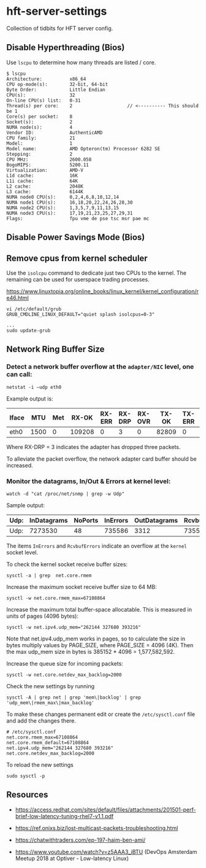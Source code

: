 # hft-server-settings

Collection of tidbits for HFT server config.

## Disable Hyperthreading (Bios)

Use `lscpu` to determine how many threads are listed / core.

```
$ lscpu
Architecture:          x86_64
CPU op-mode(s):        32-bit, 64-bit
Byte Order:            Little Endian
CPU(s):                32
On-line CPU(s) list:   0-31
Thread(s) per core:    2                    // <---------- This should be 1
Core(s) per socket:    8
Socket(s):             2
NUMA node(s):          4
Vendor ID:             AuthenticAMD
CPU family:            21
Model:                 1
Model name:            AMD Opteron(tm) Processor 6282 SE
Stepping:              2
CPU MHz:               2600.058
BogoMIPS:              5200.11
Virtualization:        AMD-V
L1d cache:             16K
L1i cache:             64K
L2 cache:              2048K
L3 cache:              6144K
NUMA node0 CPU(s):     0,2,4,6,8,10,12,14
NUMA node1 CPU(s):     16,18,20,22,24,26,28,30
NUMA node2 CPU(s):     1,3,5,7,9,11,13,15
NUMA node3 CPU(s):     17,19,21,23,25,27,29,31
Flags:                 fpu vme de pse tsc msr pae mc
```

## Disable Power Savings Mode (Bios)

## Remove cpus from kernel scheduler

Use the `isolcpu` command to dedicate just two CPUs to the kernel. The remaining can be used for userspace trading processes.

https://www.linuxtopia.org/online_books/linux_kernel/kernel_configuration/re46.html

```
vi /etc/default/grub
GRUB_CMDLINE_LINUX_DEFAULT="quiet splash isolcpus=0-3"

...
sudo update-grub
```

## Network Ring Buffer Size

### Detect a network buffer overflow at the `adapter/NIC` level, one can call:

```
netstat -i –udp eth0
```

Example output is:

|Iface |	MTU |	Met |	 RX-OK  |	RX-ERR |	RX-DRP |	RX-OVR |	TX-OK | TX-ERR  |	TX-DRP |	TX-OVR |	Flg  |
|------|------|-----|---------|--------|---------|---------|--------|---------|--------|---------|-------|
|eth0  | 1500 |	 0 	|  109208 |	  0 	 |    3 	 |     0   | 	82809 |   0     |	   0   |   	0    |	BMRU |

Where RX-DRP = 3 indicates the adapter has dropped three packets.

To alleviate the packet overflow, the network adapter card buffer should be increased.

### Monitor the datagrams, In/Out & Errors at kernel level:

```
watch -d "cat /proc/net/snmp | grep -w Udp"
```

Sample output:

|Udp: | InDatagrams | NoPorts | InErrors | OutDatagrams | RcvbufErrors | SndbufErrors |InCsumErrors  |
|-----|------------ |---------|----------|--------------|--------------|--------------|--------------|
|Udp: | 7273530     | 48      | 735586   | 3312         | 735586       | 0            |0             |

The items `InErrors` and `RcvbufErrors` indicate an overflow at the `kernel` socket level. 

To check the kernel socket receive buffer sizes:

```
sysctl -a | grep  net.core.rmem
```

Increase the maximum socket receive buffer size to 64 MB:
```
sysctl -w net.core.rmem_max=67108864
```
Increase the maximum total buffer-space allocatable. This is measured in units of pages (4096 bytes):
```
sysctl -w net.ipv4.udp_mem="262144 327680 393216"
```
Note that net.ipv4.udp_mem works in pages, so to calculate the size in bytes multiply values by PAGE_SIZE, where PAGE_SIZE = 4096 (4K). Then the max udp_mem size in bytes is 385152 * 4096 = 1,577,582,592.

Increase the queue size for incoming packets:
```
sysctl -w net.core.netdev_max_backlog=2000
```
Check the new settings by running 

```sysctl -A | grep net | grep 'mem\|backlog' | grep 'udp_mem\|rmem_max\|max_backlog'```

To make these changes permanent edit or create the `/etc/sysctl.conf` file and add the changes there.

```
# /etc/sysctl.conf
net.core.rmem_max=67108864
net.core.rmem_default=67108864
net.ipv4.udp_mem="262144 327680 393216"
net.core.netdev_max_backlog=2000
```

To reload the new settings

```
sudo sysctl -p
```

## Resources

- https://access.redhat.com/sites/default/files/attachments/201501-perf-brief-low-latency-tuning-rhel7-v1.1.pdf

- https://ref.onixs.biz/lost-multicast-packets-troubleshooting.html

- https://chatwithtraders.com/ep-197-haim-ben-ami/

- https://www.youtube.com/watch?v=z5AAA3_iBTU (DevOps Amsterdam Meetup 2018 at Optiver - Low-latency Linux)
